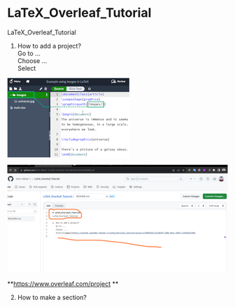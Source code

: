 # LaTeX_Overleaf_Tutorial
LaTeX_Overleaf_Tutorial

1. How to add a project?   
   Go to ...   
   Choose ...    
   Select   

![1](Archive/images_of_documents/1.png)   

![2](Archive/images_of_documents/2.png)


**https://www.overleaf.com/project
**

2. How to make a section?


